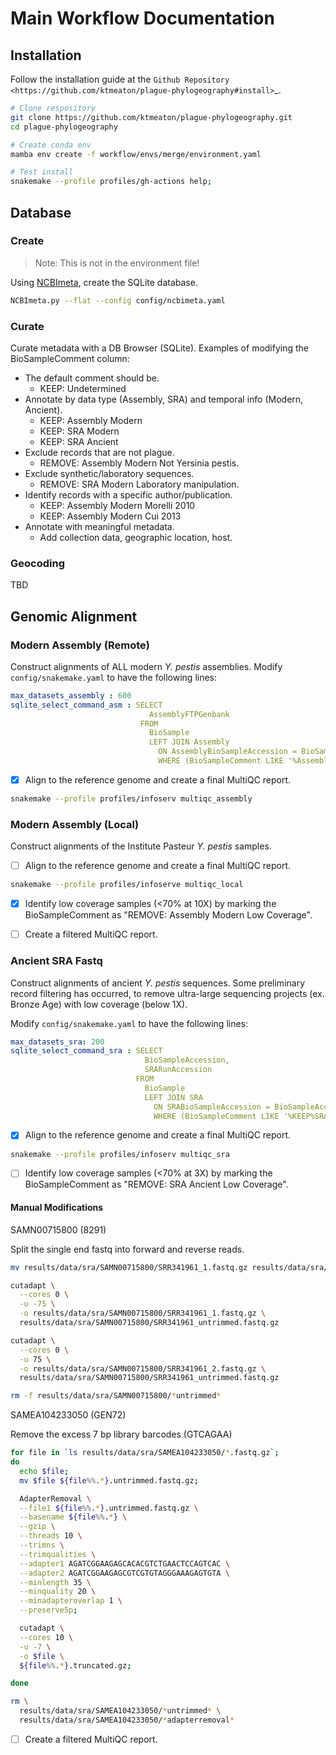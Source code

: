 # Main Workflow Documentation

## Installation

Follow the installation guide at the `Github Repository <https://github.com/ktmeaton/plague-phylogeography#install>`_.

```bash
# Clone respository
git clone https://github.com/ktmeaton/plague-phylogeography.git
cd plague-phylogeography

# Create conda env
mamba env create -f workflow/envs/merge/environment.yaml

# Test install
snakemake --profile profiles/gh-actions help;
```

## Database

### Create

> Note: This is not in the environment file!

Using [NCBImeta](https://github.com/ktmeaton/NCBImeta), create the SQLite database.

```bash
NCBImeta.py --flat --config config/ncbimeta.yaml
```

### Curate

Curate metadata with a DB Browser (SQLite). Examples of modifying the BioSampleComment column:

- The default comment should be.
  - KEEP: Undetermined
- Annotate by data type (Assembly, SRA) and temporal info (Modern, Ancient).
  - KEEP: Assembly Modern
  - KEEP: SRA Modern
  - KEEP: SRA Ancient
- Exclude records that are not plague.
  - REMOVE: Assembly Modern Not Yersinia pestis.
- Exclude synthetic/laboratory sequences.
  - REMOVE: SRA Modern Laboratory manipulation.
- Identify records with a specific author/publication.
  - KEEP: Assembly Modern Morelli 2010
  - KEEP: Assembly Modern Cui 2013
- Annotate with meaningful metadata.
  - Add collection data, geographic location, host.

### Geocoding

TBD

## Genomic Alignment

### Modern Assembly (Remote)

Construct alignments of ALL modern *Y. pestis* assemblies. Modify ```config/snakemake.yaml``` to have the following lines:

```yaml
max_datasets_assembly : 600
sqlite_select_command_asm : SELECT
                               AssemblyFTPGenbank
                             FROM
                               BioSample
                               LEFT JOIN Assembly
                                 ON AssemblyBioSampleAccession = BioSampleAccession
                                 WHERE (BioSampleComment LIKE '%Assembly%Modern%')
```

- [x] Align to the reference genome and create a final MultiQC report.

```bash
snakemake --profile profiles/infoserv multiqc_assembly
```

### Modern Assembly (Local)

Construct alignments of the Institute Pasteur *Y. pestis* samples.

- [ ] Align to the reference genome and create a final MultiQC report.

```bash
snakemake --profile profiles/infoserve multiqc_local
```

- [x] Identify low coverage samples (<70% at 10X) by marking the BioSampleComment as "REMOVE: Assembly Modern Low Coverage".

- [ ] Create a filtered MultiQC report.

### Ancient SRA Fastq

Construct alignments of ancient *Y. pestis* sequences. Some preliminary record filtering has occurred, to remove ultra-large sequencing projects (ex. Bronze Age) with low coverage (below 1X).

 Modify ```config/snakemake.yaml``` to have the following lines:

```yaml
max_datasets_sra: 200
sqlite_select_command_sra : SELECT
                              BioSampleAccession,
                              SRARunAccession
                            FROM
                              BioSample
                              LEFT JOIN SRA
                                ON SRABioSampleAccession = BioSampleAccession
                                WHERE (BioSampleComment LIKE '%KEEP%SRA%Ancient%')
```

- [x] Align to the reference genome and create a final MultiQC report.

```bash
snakemake --profile profiles/infoserv multiqc_sra
```

- [ ] Identify low coverage samples (<70% at 3X) by marking the BioSampleComment as "REMOVE: SRA Ancient Low Coverage".

#### Manual Modifications

SAMN00715800 (8291)

Split the single end fastq into forward and reverse reads.

```bash
mv results/data/sra/SAMN00715800/SRR341961_1.fastq.gz results/data/sra/SAMN00715800/SRR341961_untrimmed.fastq.gz

cutadapt \
  --cores 0 \
  -u -75 \
  -o results/data/sra/SAMN00715800/SRR341961_1.fastq.gz \
  results/data/sra/SAMN00715800/SRR341961_untrimmed.fastq.gz

cutadapt \
  --cores 0 \
  -u 75 \
  -o results/data/sra/SAMN00715800/SRR341961_2.fastq.gz \
  results/data/sra/SAMN00715800/SRR341961_untrimmed.fastq.gz

rm -f results/data/sra/SAMN00715800/*untrimmed*
```

SAMEA104233050 (GEN72)

Remove the excess 7 bp library barcodes (GTCAGAA)


```bash
for file in `ls results/data/sra/SAMEA104233050/*.fastq.gz`; 
do 
  echo $file;
  mv $file ${file%%.*}.untrimmed.fastq.gz;

  AdapterRemoval \
  --file1 ${file%%.*}.untrimmed.fastq.gz \
  --basename ${file%%.*} \
  --gzip \
  --threads 10 \
  --trimns \
  --trimqualities \
  --adapter1 AGATCGGAAGAGCACACGTCTGAACTCCAGTCAC \
  --adapter2 AGATCGGAAGAGCGTCGTGTAGGGAAAGAGTGTA \
  --minlength 35 \
  --minquality 20 \
  --minadapteroverlap 1 \
  --preserve5p;

  cutadapt \
  --cores 10 \
  -u -7 \
  -o $file \
  ${file%%.*}.truncated.gz;

done

rm \
  results/data/sra/SAMEA104233050/*untrimmed* \
  results/data/sra/SAMEA104233050/*adapterremoval*
```



- [ ] Create a filtered MultiQC report.


